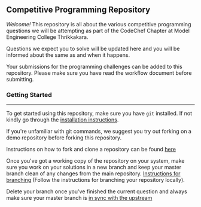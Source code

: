 Competitive Programming Repository
----------------------------------

*Welcome!* This repository is all about the various competitive programming questions we will be attempting as part of the CodeChef Chapter at Model Engineering College Thrikkakara.

Questions we expect you to solve will be updated here and you will be informed about the same as and when it happens.

Your submissions for the programming challenges can be added to this repository. Please make sure you have read the workflow document before submitting.

### Getting Started
*********************
To get started using this repository, make sure you have ```git``` installed. If not kindly go through the [installation instructions](https://git-scm.com/book/en/v2/Getting-Started-Installing-Git).

If you're unfamiliar with git commands, we suggest you try out forking on a demo repository before forking this repository.

Instructions on how to fork and clone a repository can be found [here](https://help.github.com/en/articles/fork-a-repo)

Once you've got a working copy of the repository on your system, make sure you work on your solutions in a new branch and keep your master branch clean of any changes from the main repository. [Instructions for branching](https://confluence.atlassian.com/bitbucket/branching-a-repository-223217999.html) (Follow the instructions for branching your repository locally).


Delete your branch once you've finished the current question and always make sure your master branch is [in sync with the upstream](https://help.github.com/en/articles/syncing-a-fork)